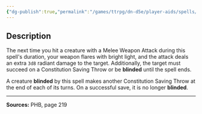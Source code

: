 ```yaml
---
{"dg-publish":true,"permalink":"/games/ttrpg/dn-d5e/player-aids/spells/level-3/blinding-smite/","tags":["TTRPG/DND/5e","verbal","concentration","Spell"],"noteIcon":""}
---
```



## Description
The next time you hit a creature with a Melee Weapon Attack during this spell's duration, your weapon flares with bright light, and the attack deals an extra `3d8` radiant damage to the target.
Additionally, the target must succeed on a Constitution Saving Throw or be **blinded** until the spell ends.

A creature **blinded** by this spell makes another Constitution Saving Throw at the end of each of its turns.
On a successful save, it is no longer **blinded**.

---

**Sources:** PHB, page 219
